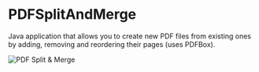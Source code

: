 # PDFSplitAndMerge
Java application that allows you to create new PDF files from existing ones by adding, removing and reordering their pages (uses PDFBox).  
  
![PDF Split & Merge](https://user-images.githubusercontent.com/23319301/155025495-75abe185-f0da-44fa-acb6-f34ab18fd250.png)
